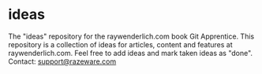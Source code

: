 # ideas
The "ideas" repository for the raywenderlich.com book Git Apprentice.
This repository is a collection of ideas for articles, content and features at raywenderlich.com.
Feel free to add ideas and mark taken ideas as "done".
Contact: support@razeware.com
